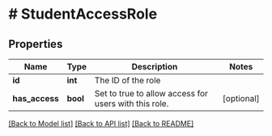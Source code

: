 # # StudentAccessRole

## Properties

Name | Type | Description | Notes
------------ | ------------- | ------------- | -------------
**id** | **int** | The ID of the role |
**has_access** | **bool** | Set to true to allow access for users with this role. | [optional]

[[Back to Model list]](../../README.md#models) [[Back to API list]](../../README.md#endpoints) [[Back to README]](../../README.md)
